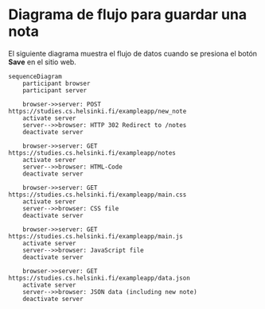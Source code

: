 # Diagrama de flujo para guardar una nota

El siguiente diagrama muestra el flujo de datos cuando se presiona el botón **Save** en el sitio web.

```mermaid
sequenceDiagram
    participant browser
    participant server

    browser->>server: POST https://studies.cs.helsinki.fi/exampleapp/new_note
    activate server
    server-->>browser: HTTP 302 Redirect to /notes
    deactivate server

    browser->>server: GET https://studies.cs.helsinki.fi/exampleapp/notes
    activate server
    server-->>browser: HTML-Code
    deactivate server

    browser->>server: GET https://studies.cs.helsinki.fi/exampleapp/main.css
    activate server
    server-->>browser: CSS file 
    deactivate server

    browser->>server: GET https://studies.cs.helsinki.fi/exampleapp/main.js
    activate server
    server-->>browser: JavaScript file 
    deactivate server

    browser->>server: GET https://studies.cs.helsinki.fi/exampleapp/data.json
    activate server
    server-->>browser: JSON data (including new note)
    deactivate server
